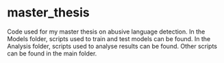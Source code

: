# master_thesis
Code used for my master thesis on abusive language detection. In the Models folder, scripts used to train and test models can be found. In the Analysis folder, scripts used to analyse results can be found. Other scripts can be found in the main folder.
